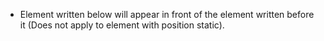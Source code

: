 - Element written below will appear in front of the element written before it (Does not apply to element with position static).